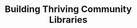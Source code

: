 ---
layout: bos_content
permalink: /featured-analysis/arts-thriving-community-libraries/
title: Building Thriving Community Libraries
components:
- breadcrumbs:
  - title: Home
    url: "/"
    local: true
  - title: Featured Analysis
    url: "/featured-analysis/"
  - current: Building Thriving Community Libraries
  - published: 4/13/17
- intro:
  - title: Building thriving community libraries
    short_desc: >
      The FY18 Operating Budget and FY18-22 Capital Plan continues to demonstrate 
      Mayor Walsh’s strong commitment to revitalizing branches throughout Boston’s 
      neighborhoods.
    description: >
      Since the Chinatown Branch was torn down in 1954, Chinatown has remained without its 
      own library location. Reestablishing a branch in the neighborhood has been a high priority 
      for members of this community, and under Mayor Walsh’s FY18 budget, library services 
      in the neighborhood will be restored to Chinatown after 54 years. <blockquote>With this 
      reinstitution, the community will have easy access to many valuable services, including 
      a community gathering space, a place for teens and children to study and learn, and
      a location to access critical 21st century services, including internet and 
      computers.</blockquote>
    sidebar_menu: true
- text_block:
  - title: Branch updates and renovations
- text_col_3:
  - col: >
      <h5>Capital Budget funding</h5>
      <p>In FY18, the Mayor’s Capital Budget launches projects for new or renovated spaces 
      at the Uphams Corner and Fields Corner branches. It also includes funding for new 
      smaller scale facilities improvement projects, including interior updates at the
      South End, Lower Mills, and West Roxbury branches, and landscaping and exterior 
      space upgrades at the South Boston Branch.</p>
      <h5>Dudley Branch</h5>
      <p>In FY18, construction will begin at the Dudley Branch. This $14.7 million project 
      includes:</p>
        <ul>
          <li>reorienting the entrance to reconnect it with the heart of Dudley Square;</li>
          <li>interior renovations to improve connections between the building’s spaces;</li>
          <li>and enhanced community and programming space so the branch can better 
          serve the many people who utilize this important resource.</li>
        </ul>
      <h5>Roslindale and Adams Street</h5>
      <p>The Capital Plan supports design activity at the Roslindale and Adams Street 
      branches in the upcoming year as well. The recently completed programming study 
      and community process for the Adams Street Branch resulted in recommendations for 
      new construction that will expand the building footprint, add new meeting rooms, 
      provide an enhanced teen space, and create redesigned outdoor spaces.</p>
- grid:
  - grid_title: More budget analysis
  - title: Handy dandy title
    body: >
      Tempting copy that would make someone click this featured analysis card.
    img: https://www.boston.gov/sites/default/files/styles/grid_card_image/public/allston2.jpg?itok=jMsIfnJ6
    link: /#/
  - title: This one's witty, too
    body: >
      Tempting copy that would make someone click this featured analysis card.
    img: https://www.boston.gov/sites/default/files/styles/grid_card_image/public/backbay5.jpg?itok=sA4Mz_05
    link: /#/
  - title: Rumple Stiltskin
    body: >
      Tempting copy that would make someone click this featured analysis card.
    img: https://www.boston.gov/sites/default/files/styles/grid_card_image/public/bayvillage3.jpg?itok=iDf79UIP
    link: /#/
---